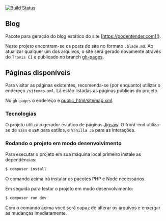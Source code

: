 [![Build Status](https://travis-ci.org/PODEntender/blog.svg?branch=master)](https://travis-ci.org/PODEntender/blog)

Blog
---

Pacote para geração do blog estático do site [https://podentender.com]().

Neste projeto encontram-se os posts do site no formato `.blade.md`. Ao atualizar
qualquer um dos arquivos, o site será gerado novamente através do `Travis CI` e
publicado no branch [gh-pages](https://github.com/PODEntender/blog/tree/gh-pages). 

## Páginas disponíveis

Para visitar as páginas existentes, recomenda-se (por enquanto) utilizar
o endereço `/sitemap.xml`. Lá estão listadas as páginas públicas do projeto.

No `gh-pages` o endereço é [public_html/sitemap.xml](https://podentender.github.io/blog/public_html/sitemap.xml). 

### Tecnologias

O projeto utiliza o gerador estático de páginas [Jigsaw](https://jigsaw.tighten.co/).
O front-end utiliza-se de `sass` e `BEM` para estilos, e `Vanilla JS` para as interações.

### Rodando o projeto em modo desenvolvimento

Para executar o projeto em sua máquina local primeiro instale as dependências:

```bash
$ composer install
```

O comando acima irá instalar os pacotes PHP e Node necessários.

Em seguida para testar o projeto em modo desenvolvimento:

```bash
$ composer run dev
```

Com o comando acima você será capaz de alterar os arquivos e enxergar as mudanças
imediatamente.

